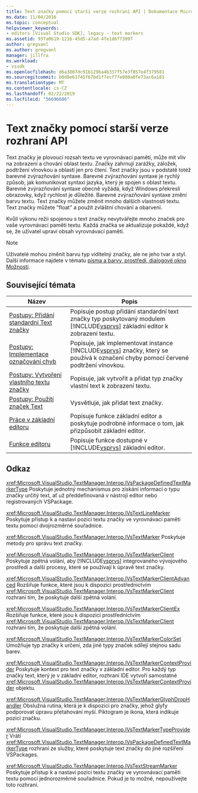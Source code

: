 ```yaml
---
title: Text značky pomocí starší verze rozhraní API | Dokumentace Microsoftu
ms.date: 11/04/2016
ms.topic: conceptual
helpviewer_keywords:
- editors [Visual Studio SDK], legacy - text markers
ms.assetid: 937a0b19-1216-45d5-a7ad-4fe1d6f73097
author: gregvanl
ms.author: gregvanl
manager: jillfra
ms.workload:
- vssdk
ms.openlocfilehash: d6a3807dc91b129ba4b337f57e3f857e4f379581
ms.sourcegitcommit: b0d8e61745f67bd1f7ecf7fe080a0fe73ac6a181
ms.translationtype: MT
ms.contentlocale: cs-CZ
ms.lasthandoff: 02/22/2019
ms.locfileid: "56696686"
---
```

# <a name="using-text-markers-with-the-legacy-api"></a>Text značky pomocí starší verze rozhraní API
Text značky je plovoucí rozsah textu ve vyrovnávací paměti, může mít vliv na zobrazení a chování oblast textu. Značky zahrnují zarážky, záložek, podtržení vlnovkou a oblastí jen pro čtení. Text značky jsou v podstatě totéž barevné zvýrazňování syntaxe. Barevné zvýrazňování syntaxe je rychlý způsob, jak komunikovat syntaxi jazyka, který je spojen s oblast textu. Barevné zvýrazňování syntaxe obecně vyžádá, když Windows překreslí obrazovky, když rychlost je důležité. Barevné zvýrazňování syntaxe změní barvu textu. Text značky můžete změnit mnoho dalších vlastností textu. Text značky můžete "float" a použít zvláštní chování a obarvení.

 Kvůli výkonu režii spojenou s text značky nevytvářejte mnoho značek pro vaše vyrovnávací paměti textu. Každá značka se aktualizuje pokaždé, když se, že uživatel upraví obsah vyrovnávací paměti.

> [!NOTE]
>  Uživatelé mohou změnit barvu typ viditelný značky, ale ne jeho tvar a styl. Další informace najdete v tématu [písma a barvy, prostředí, dialogové okno Možnosti](../ide/reference/fonts-and-colors-environment-options-dialog-box.md).

## <a name="related-topics"></a>Související témata

| Název | Popis |
| - | - |
| [Postupy: Přidání standardní Text značky](../extensibility/how-to-add-standard-text-markers.md) | Popisuje postup přidání standardní text značky typ poskytovaný modulem [!INCLUDE[vsprvs](../code-quality/includes/vsprvs_md.md)] základní editor k zobrazení textu. |
| [Postupy: Implementace označování chyb](../extensibility/how-to-implement-error-markers.md) | Popisuje, jak implementovat instance [!INCLUDE[vsprvs](../code-quality/includes/vsprvs_md.md)] značky, který se používá k označení chyby pomocí červené podtržení vlnovkou. |
| [Postupy: Vytvoření vlastního textu značky](../extensibility/how-to-create-custom-text-markers.md) | Popisuje, jak vytvořit a přidat typ značky vlastní text k zobrazení textu. |
| [Postupy: Použití značek Text](../extensibility/how-to-use-text-markers.md) | Vysvětluje, jak přidat text značky. |
| [Práce v základní editoru](../extensibility/inside-the-core-editor.md) | Popisuje funkce základní editor a poskytuje podrobné informace o tom, jak přizpůsobit základní editor. |
| [Funkce editoru](https://msdn.microsoft.com/library/bdac940d-1f14-4019-a01f-fd0bb3dc7198) | Popisuje funkce dostupné v [!INCLUDE[vsprvs](../code-quality/includes/vsprvs_md.md)] základní editor. |

## <a name="reference"></a>Odkaz
 <xref:Microsoft.VisualStudio.TextManager.Interop.IVsPackageDefinedTextMarkerType> Poskytuje jednotný mechanismus pro získání informací o typu značky určitý text, ať už předdefinovaná v nástroji editor nebo registrovaných VSPackage.

 <xref:Microsoft.VisualStudio.TextManager.Interop.IVsTextLineMarker> Poskytuje přístup k a nastaví pozici textu značky ve vyrovnávací paměti textu pomocí dvojrozměrné souřadnice.

 <xref:Microsoft.VisualStudio.TextManager.Interop.IVsTextMarker> Poskytuje metody pro správu text značky.

 <xref:Microsoft.VisualStudio.TextManager.Interop.IVsTextMarkerClient> Poskytuje zpětná volání, aby [!INCLUDE[vsprvs](../code-quality/includes/vsprvs_md.md)] integrovaného vývojového prostředí a další procesy, které se používají k úpravě text značky.

 <xref:Microsoft.VisualStudio.TextManager.Interop.IVsTextMarkerClientAdvanced> Rozšiřuje funkce, které jsou k dispozici prostřednictvím <xref:Microsoft.VisualStudio.TextManager.Interop.IVsTextMarkerClient> rozhraní tím, že poskytuje další zpětná volání.

 <xref:Microsoft.VisualStudio.TextManager.Interop.IVsTextMarkerClientEx> Rozšiřuje funkce, které jsou k dispozici prostřednictvím <xref:Microsoft.VisualStudio.TextManager.Interop.IVsTextMarkerClient> rozhraní tím, že poskytuje další zpětná volání.

 <xref:Microsoft.VisualStudio.TextManager.Interop.IVsTextMarkerColorSet> Umožňuje typ značky k určení, zda jiné typy značek sdílejí stejnou sadu barev.

 <xref:Microsoft.VisualStudio.TextManager.Interop.IVsTextMarkerContextProvider> Poskytuje kontext pro text značky v základní editor. Pro každý typ značky text, který je v základní editor, rozhraní IDE vytvoří samostatné <xref:Microsoft.VisualStudio.TextManager.Interop.IVsTextMarkerContextProvider> objektu.

 <xref:Microsoft.VisualStudio.TextManager.Interop.IVsTextMarkerGlyphDropHandler> Obslužná rutina, která je k dispozici pro značky, jehož glyfy podporovat úpravu přetahování myší. Piktogram je ikona, která indikuje pozici značku.

 <xref:Microsoft.VisualStudio.TextManager.Interop.IVsTextMarkerTypeProvider> Vrátí <xref:Microsoft.VisualStudio.TextManager.Interop.IVsPackageDefinedTextMarkerType> rozhraní ze služby, které poskytuje text značky do jiné rozšíření VSPackages.

 <xref:Microsoft.VisualStudio.TextManager.Interop.IVsTextStreamMarker> Poskytuje přístup k a nastaví pozici textu značky ve vyrovnávací paměti textu pomocí jednorozměrné souřadnice. Pokud je to možné, nepoužívejte toto rozhraní.
